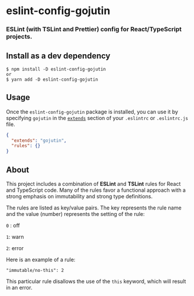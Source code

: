 # eslint-config-gojutin

### ESLint (with TSLint and Prettier) config for React/TypeScript projects.

## Install as a dev dependency

    $ npm install -D eslint-config-gojutin
    or
    $ yarn add -D eslint-config-gojutin

## Usage

Once the `eslint-config-gojutin` package is installed, you can use it by specifying `gojutin` in the [`extends`](http://eslint.org/docs/user-guide/configuring#extending-configuration-files) section of your `.eslintrc` or `.eslintrc.js` file.

```json
{
  "extends": "gojutin",
  "rules": {}
}
```

## About

This project includes a combination of **ESLint** and **TSLint** rules for React and TypeScript code. Many of the rules favor a functional approach with a strong emphasis on immutability and strong type definitions.

The rules are listed as key/value pairs. The key represents the rule name and the value (number) represents the setting of the rule:

`0` : off

`1`: warn

`2`: error

Here is an example of a rule:

```
"immutable/no-this": 2
```

This particular rule disallows the use of the `this` keyword, which will result in an error.
